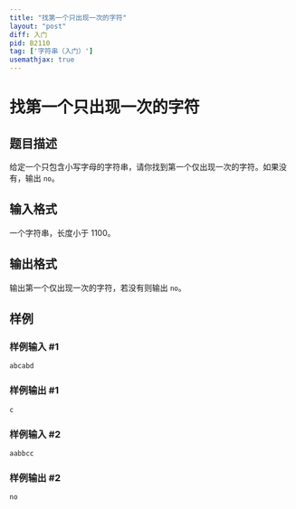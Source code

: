 ```yaml
---
title: "找第一个只出现一次的字符"
layout: "post"
diff: 入门
pid: B2110
tag: ['字符串（入门）']
usemathjax: true
---
```


# 找第一个只出现一次的字符
## 题目描述

给定一个只包含小写字母的字符串，请你找到第一个仅出现一次的字符。如果没有，输出 `no`。
## 输入格式

一个字符串，长度小于 $1100$。
## 输出格式

输出第一个仅出现一次的字符，若没有则输出 `no`。
## 样例

### 样例输入 #1
```
abcabd
```
### 样例输出 #1
```
c
```
### 样例输入 #2
```
aabbcc
```
### 样例输出 #2
```
no
```

